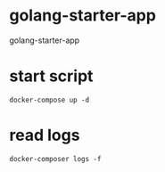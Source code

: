 # golang-starter-app
golang-starter-app


# start script
```
docker-compose up -d
```

# read logs
```
docker-composer logs -f
```
